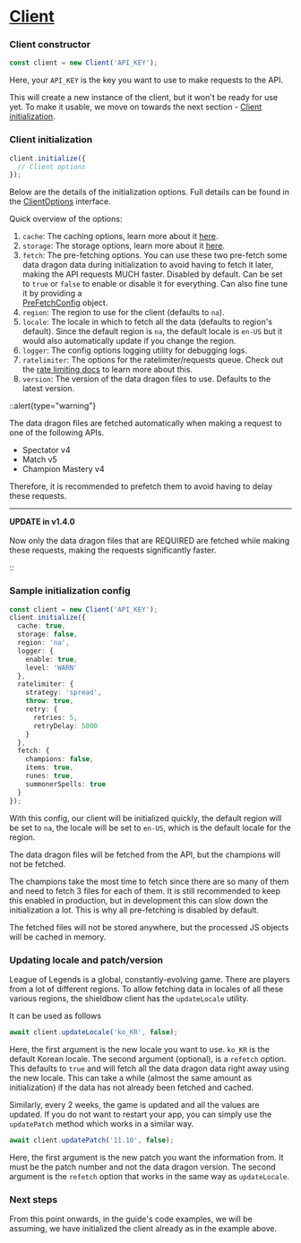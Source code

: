# [Client](/api/client)

### Client constructor

```ts
const client = new Client('API_KEY');
```

Here, your `API_KEY` is the key you want to use to make requests to the API.

This will create a new instance of the client, but it won't be ready for use yet.
To make it usable, we move on towards the next section - [Client initialization](#client-initialization).

### Client initialization

```ts
client.initialize({
  // Client options
});
```

Below are the details of the initialization options.
Full details can be found in the [ClientOptions](/api/clientconfig) interface.

Quick overview of the options:

1. `cache`: The caching options, learn more about it [here](/guide/caching).
2. `storage`: The storage options, learn more about it [here](/guide/storage).
3. `fetch`: The pre-fetching options. You can use these two pre-fetch some data dragon data during initialization
   to avoid having to fetch it later, making the API requests MUCH faster. Disabled by default.
   Can be set to `true` or `false` to enable or disable it for everything. Can also fine tune it by providing a  
   [PreFetchConfig](/api/prefetchconfig) object.
4. `region`: The region to use for the client (defaults to `na`).
5. `locale`: The locale in which to fetch all the data (defaults to region's default). Since the default region is `na`,
   the default locale is `en-US` but it would also automatically update if you change the region.
6. `logger`: The config options logging utility for debugging logs.
7. `ratelimiter`: The options for the ratelimiter/requests queue.
   Check out the [rate limiting docs](/guide/ratelimiting) to learn more about this.
8. `version`: The version of the data dragon files to use. Defaults to the latest version.

::alert{type="warning"}

<p>The data dragon files are fetched automatically when making a request to one of the following APIs.</p>

- Spectator v4
- Match v5
- Champion Mastery v4

<p>
Therefore, it is recommended to prefetch them to avoid having to delay these requests.
</p>

---

**UPDATE in v1.4.0**
<br /> <br />
Now only the data dragon files that are REQUIRED are fetched while making these requests,
making the requests significantly faster.

::

### Sample initialization config

```ts
const client = new Client('API_KEY');
client.initialize({
  cache: true,
  storage: false,
  region: 'na',
  logger: {
    enable: true,
    level: 'WARN'
  },
  ratelimiter: {
    strategy: 'spread',
    throw: true,
    retry: {
      retries: 5,
      retryDelay: 5000
    }
  },
  fetch: {
    champions: false,
    items: true,
    runes: true,
    summonerSpells: true
  }
});
```

With this config, our client will be initialized quickly, the default region will be set to `na`,
the locale will be set to `en-US`, which is the default locale for the region.

The data dragon files will be fetched from the API, but the champions will not be fetched.

The champions take the most time to fetch since there are so many of them and need to fetch 3 files for each of them.
It is still recommended to keep this enabled in production, but in development this can slow down the initialization a
lot.
This is why all pre-fetching is disabled by default.

The fetched files will not be stored anywhere, but the processed JS objects will be cached in memory.

### Updating locale and patch/version

League of Legends is a global, constantly-evolving game. There are players from a lot of different regions.
To allow fetching data in locales of all these various regions, the shieldbow client has the `updateLocale` utility.

It can be used as follows

```ts
await client.updateLocale('ko_KR', false);
```

Here, the first argument is the new locale you want to use. `ko_KR` is the default Korean locale.
The second argument (optional), is a `refetch` option. This defaults to `true` and will fetch all the data dragon data
right away using the new locale. This can take a while (almost the same amount as initialization)
if the data has not already been fetched and cached.

Similarly, every 2 weeks, the game is updated and all the values are updated. If you do not want to restart your app,
you can simply use the `updatePatch` method which works in a similar way.

```ts
await client.updatePatch('11.10', false);
```

Here, the first argument is the new patch you want the information from.
It must be the patch number and not the data dragon version.
The second argument is the `refetch` option that works in the same way as `updateLocale`.

### Next steps

From this point onwards, in the guide's code examples, we will be assuming,
we have initialized the client already as in the example above.
